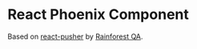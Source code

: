 # React Phoenix Component

Based on [react-pusher](https://github.com/rainforestapp/react-pusher) by [Rainforest QA](https://github.com/rainforestapp).

